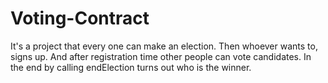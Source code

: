 # Voting-Contract
It's a project that every one can make an election. Then whoever wants to, signs up. And after registration time other people can vote candidates. In the end by calling endElection turns out who is the winner.
